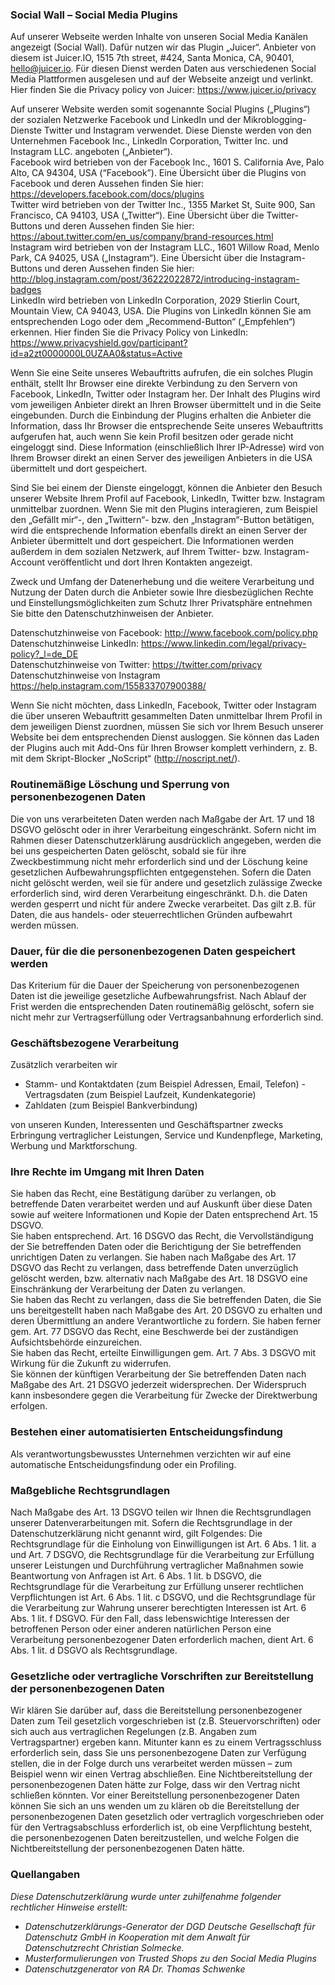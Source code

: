 <h3 class="c-plain__richtext-headline">Social Wall – Social Media Plugins</h3>

Auf unserer Webseite werden Inhalte von unseren Social Media Kanälen angezeigt (Social Wall). Dafür nutzen wir das Plugin „Juicer“. Anbieter von diesem ist Juicer.IO, 1515 7th street, #424, Santa Monica, CA, 90401, hello@juicer.io. Für diesen Dienst werden Daten aus verschiedenen Social Media Plattformen ausgelesen und auf der Webseite anzeigt und verlinkt. Hier finden Sie die Privacy policy von Juicer: https://www.juicer.io/privacy

Auf unserer Website werden somit sogenannte Social Plugins („Plugins“) der sozialen Netzwerke Facebook und LinkedIn und der Mikroblogging-Dienste Twitter und Instagram verwendet. Diese Dienste werden von den Unternehmen Facebook Inc., LinkedIn Corporation, Twitter Inc. und Instagram LLC. angeboten („Anbieter“).  
Facebook wird betrieben von der Facebook Inc., 1601 S. California Ave, Palo Alto, CA 94304, USA (“Facebook”). Eine Übersicht über die Plugins von Facebook und deren Aussehen finden Sie hier: https://developers.facebook.com/docs/plugins  
Twitter wird betrieben von der Twitter Inc., 1355 Market St, Suite 900, San Francisco, CA 94103, USA („Twitter“). Eine Übersicht über die Twitter-Buttons und deren Aussehen finden Sie hier:
https://about.twitter.com/en_us/company/brand-resources.html  
Instagram wird betrieben von der Instagram LLC., 1601 Willow Road, Menlo Park, CA 94025, USA („Instagram“). Eine Übersicht über die Instagram-Buttons und deren Aussehen finden Sie hier:
http://blog.instagram.com/post/36222022872/introducing-instagram-badges  
LinkedIn wird betrieben von LinkedIn Corporation, 2029 Stierlin Court, Mountain View, CA 94043, USA. Die Plugins von LinkedIn können Sie am entsprechenden Logo oder dem „Recommend-Button“ („Empfehlen“) erkennen. Hier finden Sie die Privacy Policy von LinkedIn: https://www.privacyshield.gov/participant?id=a2zt0000000L0UZAA0&status=Active

Wenn Sie eine Seite unseres Webauftritts aufrufen, die ein solches Plugin enthält, stellt Ihr Browser eine direkte Verbindung zu den Servern von Facebook, LinkedIn, Twitter oder Instagram her. Der Inhalt des Plugins wird vom jeweiligen Anbieter direkt an Ihren Browser übermittelt und in die Seite eingebunden. Durch die Einbindung der Plugins erhalten die Anbieter die Information, dass Ihr Browser die entsprechende Seite unseres Webauftritts aufgerufen hat, auch wenn Sie kein Profil besitzen oder gerade nicht eingeloggt sind. Diese Information (einschließlich Ihrer IP-Adresse) wird von Ihrem Browser direkt an einen Server des jeweiligen Anbieters in die USA übermittelt und dort gespeichert.

Sind Sie bei einem der Dienste eingeloggt, können die Anbieter den Besuch unserer Website Ihrem Profil auf Facebook, LinkedIn, Twitter bzw. Instagram unmittelbar zuordnen. Wenn Sie mit den Plugins interagieren, zum Beispiel den „Gefällt mir“-, den „Twittern“- bzw. den „Instagram“-Button betätigen, wird die entsprechende Information ebenfalls direkt an einen Server der Anbieter übermittelt und dort gespeichert. Die Informationen werden außerdem in dem sozialen Netzwerk, auf Ihrem Twitter- bzw. Instagram-Account veröffentlicht und dort Ihren Kontakten angezeigt.

Zweck und Umfang der Datenerhebung und die weitere Verarbeitung und Nutzung der Daten durch die Anbieter sowie Ihre diesbezüglichen Rechte und Einstellungsmöglichkeiten zum Schutz Ihrer Privatsphäre entnehmen Sie bitte den Datenschutzhinweisen der Anbieter.

Datenschutzhinweise von Facebook: http://www.facebook.com/policy.php  
Datenschutzhinweise LinkedIn: https://www.linkedin.com/legal/privacy-policy?_l=de_DE  
Datenschutzhinweise von Twitter: https://twitter.com/privacy  
Datenschutzhinweise von Instagram https://help.instagram.com/155833707900388/  

Wenn Sie nicht möchten, dass LinkedIn, Facebook, Twitter oder Instagram die über unseren Webauftritt gesammelten Daten unmittelbar Ihrem Profil in dem jeweiligen Dienst zuordnen, müssen Sie sich vor Ihrem Besuch unserer Website bei dem entsprechenden Dienst ausloggen. Sie können das Laden der Plugins auch mit Add-Ons für Ihren Browser komplett verhindern, z. B. mit dem Skript-Blocker „NoScript“ (http://noscript.net/).

<h3 class="c-plain__richtext-headline">Routinemäßige Löschung und Sperrung von personenbezogenen Daten</h3>

Die von uns verarbeiteten Daten werden nach Maßgabe der Art. 17 und 18 DSGVO gelöscht oder in ihrer Verarbeitung eingeschränkt. Sofern nicht im Rahmen dieser Datenschutzerklärung ausdrücklich angegeben, werden die bei uns gespeicherten Daten gelöscht, sobald sie für ihre Zweckbestimmung nicht mehr erforderlich sind und der Löschung keine gesetzlichen Aufbewahrungspflichten entgegenstehen. Sofern die Daten nicht gelöscht werden, weil sie für andere und gesetzlich zulässige Zwecke erforderlich sind, wird deren Verarbeitung eingeschränkt. D.h. die Daten werden gesperrt und nicht für andere Zwecke verarbeitet. Das gilt z.B. für Daten, die aus handels- oder steuerrechtlichen Gründen aufbewahrt werden müssen.

<h3 class="c-plain__richtext-headline">Dauer, für die die personenbezogenen Daten gespeichert werden</h3>

Das Kriterium für die Dauer der Speicherung von personenbezogenen Daten ist die jeweilige gesetzliche Aufbewahrungsfrist. Nach Ablauf der Frist werden die entsprechenden Daten routinemäßig gelöscht, sofern sie nicht mehr zur Vertragserfüllung oder Vertragsanbahnung erforderlich sind.

<h3 class="c-plain__richtext-headline">Geschäftsbezogene Verarbeitung</h3>

Zusätzlich verarbeiten wir

- Stamm- und Kontaktdaten (zum Beispiel Adressen, Email, Telefon) - Vertragsdaten (zum Beispiel Laufzeit, Kundenkategorie)
- Zahldaten (zum Beispiel Bankverbindung)

von unseren Kunden, Interessenten und Geschäftspartner zwecks Erbringung vertraglicher Leistungen, Service und Kundenpflege, Marketing, Werbung und Marktforschung.

<h3 class="c-plain__richtext-headline">Ihre Rechte im Umgang mit Ihren Daten</h3>

Sie haben das Recht, eine Bestätigung darüber zu verlangen, ob betreffende Daten verarbeitet werden und auf Auskunft über diese Daten sowie auf weitere Informationen und Kopie der Daten entsprechend Art. 15 DSGVO.  
Sie haben entsprechend. Art. 16 DSGVO das Recht, die Vervollständigung der Sie betreffenden Daten oder die Berichtigung der Sie betreffenden unrichtigen Daten zu verlangen. Sie haben nach Maßgabe des Art. 17 DSGVO das Recht zu verlangen, dass betreffende Daten unverzüglich gelöscht werden, bzw. alternativ nach Maßgabe des Art. 18 DSGVO eine Einschränkung der Verarbeitung der Daten zu verlangen.  
Sie haben das Recht zu verlangen, dass die Sie betreffenden Daten, die Sie uns bereitgestellt haben nach Maßgabe des Art. 20 DSGVO zu erhalten und deren Übermittlung an andere Verantwortliche zu fordern. Sie haben ferner gem. Art. 77 DSGVO das Recht, eine Beschwerde bei der zuständigen Aufsichtsbehörde einzureichen.  
Sie haben das Recht, erteilte Einwilligungen gem. Art. 7 Abs. 3 DSGVO mit Wirkung für die Zukunft zu widerrufen.  
Sie können der künftigen Verarbeitung der Sie betreffenden Daten nach Maßgabe des Art. 21 DSGVO jederzeit widersprechen. Der Widerspruch kann insbesondere gegen die Verarbeitung für Zwecke der Direktwerbung erfolgen.

<h3 class="c-plain__richtext-headline">Bestehen einer automatisierten Entscheidungsfindung</h3>

Als verantwortungsbewusstes Unternehmen verzichten wir auf eine automatische Entscheidungsfindung oder ein Profiling.

<h3 class="c-plain__richtext-headline">Maßgebliche Rechtsgrundlagen</h3>

Nach Maßgabe des Art. 13 DSGVO teilen wir Ihnen die Rechtsgrundlagen unserer Datenverarbeitungen mit. Sofern die Rechtsgrundlage in der Datenschutzerklärung nicht genannt wird, gilt Folgendes: Die Rechtsgrundlage für die Einholung von Einwilligungen ist Art. 6 Abs. 1 lit. a und Art. 7 DSGVO, die Rechtsgrundlage für die Verarbeitung zur Erfüllung unserer Leistungen und Durchführung vertraglicher Maßnahmen sowie Beantwortung von Anfragen ist Art. 6 Abs. 1 lit. b DSGVO, die Rechtsgrundlage für die Verarbeitung zur Erfüllung unserer rechtlichen Verpflichtungen ist Art. 6 Abs. 1 lit. c DSGVO, und die Rechtsgrundlage für die Verarbeitung zur Wahrung unserer berechtigten Interessen ist Art. 6 Abs. 1 lit. f DSGVO. Für den Fall, dass lebenswichtige Interessen der betroffenen Person oder einer anderen natürlichen Person eine Verarbeitung personenbezogener Daten erforderlich machen, dient Art. 6 Abs. 1 lit. d DSGVO als Rechtsgrundlage.

<h3 class="c-plain__richtext-headline">Gesetzliche oder vertragliche Vorschriften zur Bereitstellung der personenbezogenen Daten</h3>

Wir klären Sie darüber auf, dass die Bereitstellung personenbezogener Daten zum Teil gesetzlich vorgeschrieben ist (z.B. Steuervorschriften) oder sich auch aus vertraglichen Regelungen (z.B. Angaben zum Vertragspartner) ergeben kann. Mitunter kann es zu einem Vertragsschluss erforderlich sein, dass Sie uns personenbezogene Daten zur Verfügung stellen, die in der Folge durch uns verarbeitet werden müssen – zum Beispiel wenn wir einen Vertrag abschließen. Eine Nichtbereitstellung der personenbezogenen Daten hätte zur Folge, dass wir den Vertrag nicht schließen könnten. Vor einer Bereitstellung personenbezogener Daten können Sie sich an uns wenden um zu klären ob die Bereitstellung der personenbezogenen Daten
gesetzlich oder vertraglich vorgeschrieben oder für den Vertragsabschluss erforderlich ist, ob eine Verpflichtung besteht, die personenbezogenen Daten bereitzustellen, und welche Folgen die Nichtbereitstellung der personenbezogenen Daten hätte.

<h3 class="c-plain__richtext-headline">Quellangaben</h3>

*Diese Datenschutzerklärung wurde unter zuhilfenahme folgender rechtlicher Hinweise erstellt:*

- *Datenschutzerklärungs-Generator der DGD Deutsche Gesellschaft für Datenschutz GmbH in Kooperation mit dem Anwalt für Datenschutzrecht Christian Solmecke.*
- *Musterformulierungen von Trusted Shops zu den Social Media Plugins*
- *Datenschutzgenerator von RA Dr. Thomas Schwenke*
